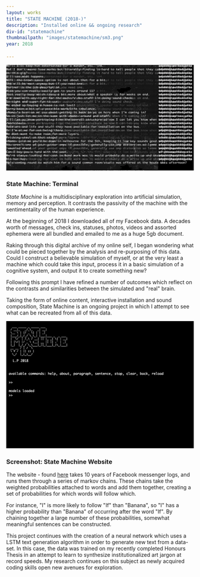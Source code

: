 ```yaml
---
layout: works
title: "STATE MACHINE (2018-)"
description: "Installed online && ongoing research"
div-id: "statemachine"
thumbnailpath: "images/statemachine/sm3.png"
year: 2018

---
```


![statemachine 1](images/statemachine/sm3.png)
### State Machine: Terminal

*State Machine* is a multidisciplinary exploration into artificial simulation, memory and perception. It contrasts the passivity of the machine with the sentimentality of the human experience.

At the beginning of 2018 I downloaded all of my Facebook data. A decades worth of messages, check ins, statuses, photos, videos and assorted ephemera were all bundled and emailed to me as a huge 5gb document.

Raking through this digital archive of my online self, I began wondering what could be pieced together by the analysis and re-purposing of this data. Could I construct a believable simulation of myself, or at the very least a machine which could take this input, process it in a basic simulation of a cognitive system, and output it to create something new?

Following this prompt I have refined a number of outcomes which reflect on the contrasts and similarities between the simulated and "real" brain.

Taking the form of online content, interactive installation and sound composition, State Machine is an ongoing project in which I attempt to see what can be recreated from all of this data.

![statemachine 1](images/statemachine/sm1.png)
### Screenshot: State Machine Website

The website - found [here](http://liamfpower.com/codesnippets/terminalboredom/) takes 10 years of Facebook messenger logs, and runs them through a series of markov chains.
These chains take the weighted probabilities attached to words and add them together, creating a set of probabilities for which words will follow which. 

For instance, "I" is more likely to follow "If" than "Banana", so "I" has a higher probability than "Banana" of occurring after the word "If". By chaining together a large number of these probabilities, somewhat meaningful sentences can be constructed.  

This project continues with the creation of a neural network which uses a LSTM text generation algorithm in order to generate new text from a data-set. In this case, the data was trained on my recently completed Honours Thesis in an attempt to learn to synthesize institutionalized art jargon at record speeds. My research continues on this subject as newly acquired coding skills open new avenues for exploration.




